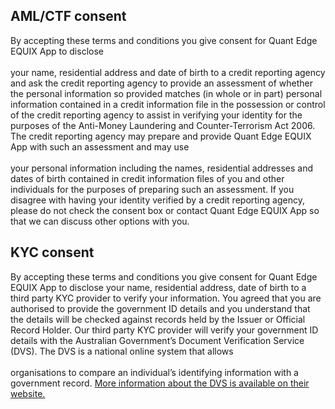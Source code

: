 ## AML/CTF consent
By accepting these terms and conditions you give consent for Quant Edge EQUIX App to disclose  
&nbsp;  
your name, residential address and date of birth to a credit reporting agency and ask the credit
reporting agency to provide an assessment of whether the personal information so provided
matches (in whole or in part) personal information contained in a credit information file in the
possession or control of the credit reporting agency to assist in verifying your identity for the
purposes of the Anti-Money Laundering and Counter-Terrorism Act 2006. The credit reporting
agency may prepare and provide Quant Edge EQUIX App with such an assessment and may use  
&nbsp;  
your personal information including the names, residential addresses and dates of birth
contained in credit information files of you and other individuals for the purposes of preparing
such an assessment. If you disagree with having your identity verified by a credit reporting
agency, please do not check the consent box or contact Quant Edge EQUIX App so that we can
discuss other options with you.  

## KYC consent
By accepting these terms and conditions you give consent for Quant Edge EQUIX App to disclose your name, residential address, date of birth to a third party KYC provider to verify your information. You agreed that you are authorised to provide the government ID details and you understand that the details will be checked against records held by the Issuer or Official Record Holder. Our third party KYC provider will verify your government ID details with the Australian Government’s Document Verification Service (DVS). The DVS is a national online system that allows  
&nbsp;  
organisations to compare an individual’s identifying information with a government record. <a href="http://www.dvs.gov.au/" target="_blank">More information about the DVS is available on their website.</a>


